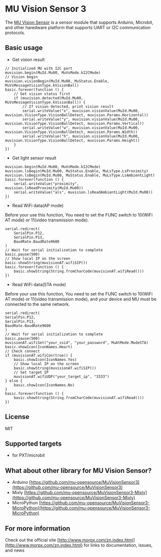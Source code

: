 # MU Vision Sensor 3

The [MU Vision Sensor](http://mai.morpx.com/goods.php?id=162) is a sensor module that supports Arduino, Microbit, and other haredware platform that supports UART or I2C communication protocols.

## Basic usage

* Get vision result

```blocks
// Initialized MU with I2C port
muvision.begin(MuId.Mu00, MuVsMode.kI2CMode)
// Vision begin
muvision.visionBegin(MuId.Mu00, MuStatus.Enable, MuVsMessageVisionType.kVisionBall)
basic.forever(function () {
    // Get vision status first
    if (muvision.detected(MuId.Mu00, MuVsMessageVisionType.kVisionBall)) {
        // If vision detected, print vision result
        serial.writeValue("x", muvision.visionValue(MuId.Mu00, muvision.VisionType.VisionBallDetect, muvision.Params.Horizontal))
        serial.writeValue("y", muvision.visionValue(MuId.Mu00, muvision.VisionType.VisionBallDetect, muvision.Params.Vertical))
        serial.writeValue("w", muvision.visionValue(MuId.Mu00, muvision.VisionType.VisionBallDetect, muvision.Params.Width))
        serial.writeValue("h", muvision.visionValue(MuId.Mu00, muvision.VisionType.VisionBallDetect, muvision.Params.Height))
    }
})
```

* Get light sensor result

```blocks
muvision.begin(MuId.Mu00, MuVsMode.kI2CMode)
muvision.lsBegin(MuId.Mu00, MuStatus.Enable, MuLsType.LsProximity)
muvision.lsBegin(MuId.Mu00, MuStatus.Enable, MuLsType.LsAmbientLight)
basic.forever(function () {
    serial.writeValue("proximity", muvision.lsReadProximity(MuId.Mu00))
    serial.writeValue("als", muvision.lsReadAmbientLight(MuId.Mu00))
})
```

* Read WiFi data(AP mode)

Before your use this function, You need to set the FUNC switch to 10(WiFi AT mode) or 11(video transmission mode).

```blocks
serial.redirect(
    SerialPin.P12,
    SerialPin.P13,
    BaudRate.BaudRate9600
)
// Wait for serial initialization to complete
basic.pause(500)
// Show local IP on the screen
basic.showString(muvisionAT.wifiSIP())
basic.forever(function () {
    basic.showString(String.fromCharCode(muvisionAT.wifiRead()))
})
```

* Read WiFi data(STA mode)

Before your use this function, You need to set the FUNC switch to 10(WiFi AT mode) or 11(video transmission mode),
and your device and MU must be connected to the same network.

```blocks
serial.redirect(
SerialPin.P12,
SerialPin.P13,
BaudRate.BaudRate9600
)
// Wait for serial initialization to complete
basic.pause(500)
muvisionAT.wifiSet("your_ssid", "your_password", MuAtMode.ModeSTA)
basic.showIcon(IconNames.Heart)
// Check connect
if (muvisionAT.wifiCon(true)) {
    basic.showIcon(IconNames.Yes)
    // Show local IP on the screen
    basic.showString(muvisionAT.wifiSIP())
    // Set target IP
    muvisionAT.wifiUDP("your_target_ip", "3333")
} else {
    basic.showIcon(IconNames.No)
}
basic.forever(function () {
    basic.showString(String.fromCharCode(muvisionAT.wifiRead()))
})
```

## License

MIT

## Supported targets

* for PXT/microbit

## What about other library for MU Vision Sensor?

* Arduino	    [https://github.com/mu-opensource/MuVisionSensor3](https://github.com/mu-opensource/MuVisionSensor3)
* Mixly		    [https://github.com/mu-opensource/MuVisionSensor3-Mixly](https://github.com/mu-opensource/MuVisionSensor3-Mixly)
* MicroPython	[https://github.com/mu-opensource/MuVisionSensor3-MicroPython](https://github.com/mu-opensource/MuVisionSensor3-MicroPython)

## For more information

Check out the official site [http://www.morpx.com/zn.index.html](http://www.morpx.com/zn.index.html) for links to documentation, issues, and news